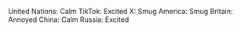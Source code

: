 United Nations: Calm
TikTok: Excited
X: Smug
America: Smug
Britain: Annoyed
China: Calm
Russia: Excited
